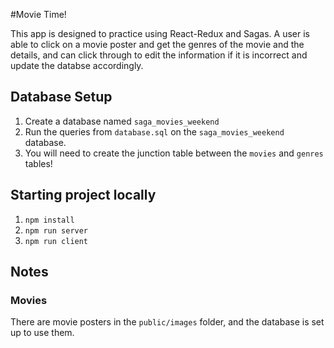 #Movie Time!

This app is designed to practice using React-Redux and Sagas. A user is able to click on a movie poster and get the genres of the movie and the details, and can click through to edit the information if it is incorrect and update the databse accordingly. 

## Database Setup

1. Create a database named `saga_movies_weekend`
2. Run the queries from `database.sql` on the `saga_movies_weekend` database.
3. You will need to create the junction table between the `movies` and `genres` tables!

## Starting project locally

1. `npm install`
2. `npm run server`
3. `npm run client`

## Notes
 
### Movies
There are movie posters in the `public/images` folder, and the database is set up to use them.
